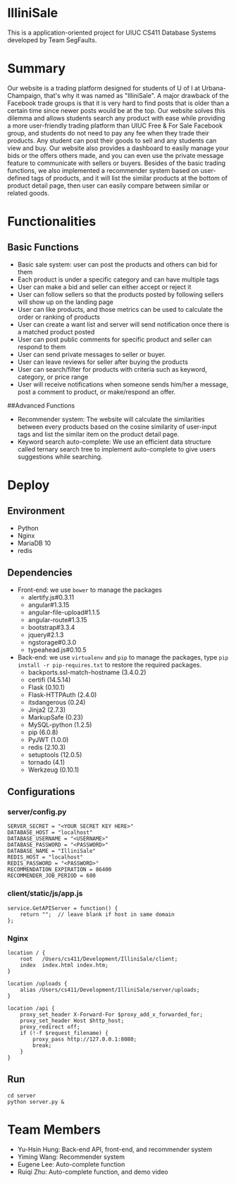 IlliniSale
==========

This is a application-oriented project for UIUC CS411 Database Systems developed by Team SegFaults.

# Summary

Our website is a trading platform designed for students of U of I at Urbana-Champaign, that's why it was named as "IlliniSale". A major drawback of the Facebook trade groups is that it is very hard to find posts that is older than a certain time since newer posts would be at the top. Our website solves this dilemma and allows students search any product with ease while providing a more user-friendly trading platform than UIUC Free & For Sale Facebook group, and students do not need to pay any fee when they trade their products. Any student can post their goods to sell and any students can view and buy. Our website also provides a dashboard to easily manage your bids or the offers others made, and you can even use the private message feature to communicate with sellers or buyers. Besides of the basic trading functions, we also implemented a recommender system based on user-defined tags of products, and it will list the similar products at the bottom of product detail page, then user can easily compare between similar or related goods.

# Functionalities

## Basic Functions

* Basic sale system: user can post the products and others can bid for them
* Each product is under a specific category and can have multiple tags
* User can make a bid and seller can either accept or reject it
* User can follow sellers so that the products posted by following sellers will show up on the landing page
* User can like products, and those metrics can be used to calculate the order or ranking of products
* User can create a want list and server will send notification once there is a matched product posted
* User can post public comments for specific product and seller can respond to them
* User can send private messages to seller or buyer.
* User can leave reviews for seller after buying the products
* User can search/filter for products with criteria such as keyword, category, or price range
* User will receive notifications when someone sends him/her a message, post a comment to product, or make/respond an offer.


##Advanced Functions

* Recommender system: 
The website will calculate the similarities between every products based on the cosine similarity of user-input tags and list the similar item on the product detail page.
* Keyword search auto-complete:
We use an efficient data structure called ternary search tree to implement auto-complete to give users suggestions while searching.

# Deploy

## Environment

* Python
* Nginx
* MariaDB 10
* redis

## Dependencies

* Front-end: we use `bower` to manage the packages
    * alertify.js#0.3.11
    * angular#1.3.15
    * angular-file-upload#1.1.5
    * angular-route#1.3.15
    * bootstrap#3.3.4
    * jquery#2.1.3
    * ngstorage#0.3.0
    * typeahead.js#0.10.5
* Back-end: we use `virtualenv` and `pip` to manage the packages, type `pip install -r pip-requires.txt` to restore the required packages.
    * backports.ssl-match-hostname (3.4.0.2)
    * certifi (14.5.14)
    * Flask (0.10.1)
    * Flask-HTTPAuth (2.4.0)
    * itsdangerous (0.24)
    * Jinja2 (2.7.3)
    * MarkupSafe (0.23)
    * MySQL-python (1.2.5)
    * pip (6.0.8)
    * PyJWT (1.0.0)
    * redis (2.10.3)
    * setuptools (12.0.5)
    * tornado (4.1)
    * Werkzeug (0.10.1)

## Configurations

### server/config.py

```
SERVER_SECRET = "<YOUR SECRET KEY HERE>"
DATABASE_HOST = "localhost"
DATABASE_USERNAME = "<USERNAME>"
DATABASE_PASSWORD = "<PASSWORD>"
DATABASE_NAME = "IlliniSale"
REDIS_HOST = "localhost"
REDIS_PASSWORD = "<PASSWORD>"
RECOMMENDATION_EXPIRATION = 86400
RECOMMENDER_JOB_PERIOD = 600
```

### client/static/js/app.js

```
service.GetAPIServer = function() {
    return "";  // leave blank if host in same domain
};
```

### Nginx

```
location / {
    root   /Users/cs411/Development/IlliniSale/client;
    index  index.html index.htm;
}

location /uploads {
    alias /Users/cs411/Development/IlliniSale/server/uploads;
}

location /api {
    proxy_set_header X-Forward-For $proxy_add_x_forwarded_for;
    proxy_set_header Host $http_host;
    proxy_redirect off;
    if (!-f $request_filename) {
        proxy_pass http://127.0.0.1:8080;
        break;
    }
}
```

## Run

```
cd server
python server.py &
```

# Team Members

* Yu-Hsin Hung: Back-end API, front-end, and recommender system
* Yiming Wang: Recommender system
* Eugene Lee: Auto-complete function
* Ruiqi Zhu: Auto-complete function, and demo video